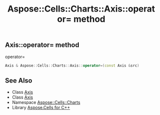 ﻿---
title: Aspose::Cells::Charts::Axis::operator= method
linktitle: operator=
second_title: Aspose.Cells for C++ API Reference
description: 'Aspose::Cells::Charts::Axis::operator= method. operator= in C++.'
type: docs
weight: 300
url: /cpp/aspose.cells.charts/axis/operator_asm/
---
## Axis::operator= method


operator=

```cpp
Axis & Aspose::Cells::Charts::Axis::operator=(const Axis &src)
```

## See Also

* Class [Axis](../)
* Class [Axis](../)
* Namespace [Aspose::Cells::Charts](../../)
* Library [Aspose.Cells for C++](../../../)
